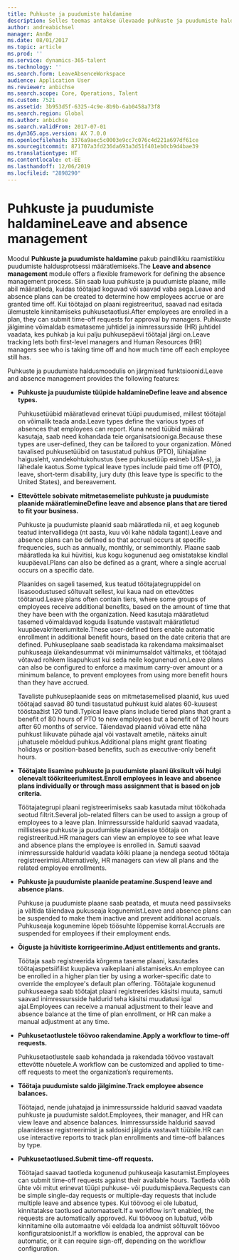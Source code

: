 ```yaml
---
title: Puhkuste ja puudumiste haldamine
description: Selles teemas antakse ülevaade puhkuste ja puudumiste haldusmoodulist.
author: andreabichsel
manager: AnnBe
ms.date: 08/01/2017
ms.topic: article
ms.prod: ''
ms.service: dynamics-365-talent
ms.technology: ''
ms.search.form: LeaveAbsenceWorkspace
audience: Application User
ms.reviewer: anbichse
ms.search.scope: Core, Operations, Talent
ms.custom: 7521
ms.assetid: 3b953d5f-6325-4c9e-8b9b-6ab0458a73f8
ms.search.region: Global
ms.author: anbichse
ms.search.validFrom: 2017-07-01
ms.dyn365.ops.version: AX 7.0.0
ms.openlocfilehash: 3376a9aec5c0003e9cc7c076c4d221a697df61ce
ms.sourcegitcommit: 871707a3fd236da693a3d51f401eb0cb9d4bae39
ms.translationtype: HT
ms.contentlocale: et-EE
ms.lasthandoff: 12/06/2019
ms.locfileid: "2898290"
---
```

# <a name="leave-and-absence-management"></a><span data-ttu-id="ad834-103">Puhkuste ja puudumiste haldamine</span><span class="sxs-lookup"><span data-stu-id="ad834-103">Leave and absence management</span></span>

<span data-ttu-id="ad834-104">Moodul **Puhkuste ja puudumiste haldamine** pakub paindlikku raamistikku puudumiste haldusprotsessi määratlemiseks.</span><span class="sxs-lookup"><span data-stu-id="ad834-104">The **Leave and absence management** module offers a flexible framework for defining the absence management process.</span></span> <span data-ttu-id="ad834-105">Siin saab luua puhkuste ja puudumiste plaane, mille abil määratleda, kuidas töötajad koguvad või saavad vaba aega.</span><span class="sxs-lookup"><span data-stu-id="ad834-105">Leave and absence plans can be created to determine how employees accrue or are granted time off.</span></span> <span data-ttu-id="ad834-106">Kui töötajad on plaani registreeritud, saavad nad esitada ülemustele kinnitamiseks puhkusetaotlusi.</span><span class="sxs-lookup"><span data-stu-id="ad834-106">After employees are enrolled in a plan, they can submit time-off requests for approval by managers.</span></span> <span data-ttu-id="ad834-107">Puhkuste jälgimine võimaldab esmataseme juhtidel ja inimressursside (HR) juhtidel vaadata, kes puhkab ja kui palju puhkusepäevi töötajal järgi on.</span><span class="sxs-lookup"><span data-stu-id="ad834-107">Leave tracking lets both first-level managers and Human Resources (HR) managers see who is taking time off and how much time off each employee still has.</span></span>  

<span data-ttu-id="ad834-108">Puhkuste ja puudumiste haldusmoodulis on järgmised funktsioonid.</span><span class="sxs-lookup"><span data-stu-id="ad834-108">Leave and absence management provides the following features:</span></span> 

- <span data-ttu-id="ad834-109">**Puhkuste ja puudumiste tüüpide haldamine**</span><span class="sxs-lookup"><span data-stu-id="ad834-109">**Define leave and absence types.**</span></span>

    <span data-ttu-id="ad834-110">Puhkusetüübid määratlevad erinevat tüüpi puudumised, millest töötajal on võimalik teada anda.</span><span class="sxs-lookup"><span data-stu-id="ad834-110">Leave types define the various types of absences that employees can report.</span></span> <span data-ttu-id="ad834-111">Kuna need tüübid määrab kasutaja, saab need kohandada teie organisatsiooniga.</span><span class="sxs-lookup"><span data-stu-id="ad834-111">Because these types are user-defined, they can be tailored to your organization.</span></span> <span data-ttu-id="ad834-112">Mõned tavalised puhkusetüübid on tasustatud puhkus (PTO), lühiajaline haigusleht, vandekohtukohustus (see puhkusetüüp esineb USA-s), ja lähedale kaotus.</span><span class="sxs-lookup"><span data-stu-id="ad834-112">Some typical leave types include paid time off (PTO), leave, short-term disability, jury duty (this leave type is specific to the United States), and bereavement.</span></span> 

- <span data-ttu-id="ad834-113">**Ettevõttele sobivate mitmetasemeliste puhkuste ja puudumiste plaanide määratlemine**</span><span class="sxs-lookup"><span data-stu-id="ad834-113">**Define leave and absence plans that are tiered to fit your business.**</span></span>

    <span data-ttu-id="ad834-114">Puhkuste ja puudumiste plaanid saab määratleda nii, et aeg koguneb teatud intervallidega (nt aasta, kuu või kahe nädala tagant).</span><span class="sxs-lookup"><span data-stu-id="ad834-114">Leave and absence plans can be defined so that accrual occurs at specific frequencies, such as annually, monthly, or semimonthly.</span></span> <span data-ttu-id="ad834-115">Plaane saab määratleda ka kui hüvitisi, kus kogu kogunenud aeg omistatakse kindlal kuupäeval.</span><span class="sxs-lookup"><span data-stu-id="ad834-115">Plans can also be defined as a grant, where a single accrual occurs on a specific date.</span></span> 

    <span data-ttu-id="ad834-116">Plaanides on sageli tasemed, kus teatud töötajategruppidel on lisasoodustused sõltuvalt sellest, kui kaua nad on ettevõttes töötanud.</span><span class="sxs-lookup"><span data-stu-id="ad834-116">Leave plans often contain tiers, where some groups of employees receive additional benefits, based on the amount of time that they have been with the organization.</span></span> <span data-ttu-id="ad834-117">Need kasutaja määratletud tasemed võimaldavad koguda lisatunde vastavalt määratletud kuupäevakriteeriumitele.</span><span class="sxs-lookup"><span data-stu-id="ad834-117">These user-defined tiers enable automatic enrollment in additional benefit hours, based on the date criteria that are defined.</span></span> <span data-ttu-id="ad834-118">Puhkuseplaane saab seadistada ka rakendama maksimaalset puhkuseaja ülekandesummat või miinimumsaldot vältimaks, et töötajad võtavad rohkem lisapuhkust kui seda neile kogunenud on.</span><span class="sxs-lookup"><span data-stu-id="ad834-118">Leave plans can also be configured to enforce a maximum carry-over amount or a minimum balance, to prevent employees from using more benefit hours than they have accrued.</span></span> 

    <span data-ttu-id="ad834-119">Tavaliste puhkuseplaanide seas on mitmetasemelised plaanid, kus uued töötajad saavad 80 tundi tasustatud puhkust kuid alates 60-kuusest tööstaažist 120 tundi.</span><span class="sxs-lookup"><span data-stu-id="ad834-119">Typical leave plans include tiered plans that grant a benefit of 80 hours of PTO to new employees but a benefit of 120 hours after 60 months of service.</span></span> <span data-ttu-id="ad834-120">Täiendavad plaanid võivad ette näha puhkust liikuvate pühade ajal või vastavalt ametile, näiteks ainult juhatusele mõeldud puhkus.</span><span class="sxs-lookup"><span data-stu-id="ad834-120">Additional plans might grant floating holidays or position-based benefits, such as executive-only benefit hours.</span></span>

- <span data-ttu-id="ad834-121">**Töötajate lisamine puhkuste ja puudumiste plaani üksikult või hulgi olenevalt töökriteeriumitest.**</span><span class="sxs-lookup"><span data-stu-id="ad834-121">**Enroll employees in leave and absence plans individually or through mass assignment that is based on job criteria.**</span></span>

    <span data-ttu-id="ad834-122">Töötajategrupi plaani registreerimiseks saab kasutada mitut töökohada seotud filtrit.</span><span class="sxs-lookup"><span data-stu-id="ad834-122">Several job-related filters can be used to assign a group of employees to a leave plan.</span></span> <span data-ttu-id="ad834-123">Inimressursside haldurid saavad vaadata, millistesse puhkuste ja puudumiste plaanidesse töötaja on registreeritud.</span><span class="sxs-lookup"><span data-stu-id="ad834-123">HR managers can view an employee to see what leave and absence plans the employee is enrolled in.</span></span> <span data-ttu-id="ad834-124">Samuti saavad inimressursside haldurid vaadata kõiki plaane ja nendega seotud töötaja registreerimisi.</span><span class="sxs-lookup"><span data-stu-id="ad834-124">Alternatively, HR managers can view all plans and the related employee enrollments.</span></span>

- <span data-ttu-id="ad834-125">**Puhkuste ja puudumiste plaanide peatamine.**</span><span class="sxs-lookup"><span data-stu-id="ad834-125">**Suspend leave and absence plans.**</span></span>

    <span data-ttu-id="ad834-126">Puhkuse ja puudumiste plaane saab peatada, et muuta need passiivseks ja vältida täiendava pukuseaja kogunemist.</span><span class="sxs-lookup"><span data-stu-id="ad834-126">Leave and absence plans can be suspended to make them inactive and prevent additional accruals.</span></span> <span data-ttu-id="ad834-127">Puhkuseaja kogunemine lõpeb töösuhte lõppemise korral.</span><span class="sxs-lookup"><span data-stu-id="ad834-127">Accruals are suspended for employees if their employment ends.</span></span>  

- <span data-ttu-id="ad834-128">**Õiguste ja hüvitiste korrigeerimine.**</span><span class="sxs-lookup"><span data-stu-id="ad834-128">**Adjust entitlements and grants.**</span></span>

    <span data-ttu-id="ad834-129">Töötaja saab registreerida kõrgema taseme plaani, kasutades töötajaspetsiifilist kuupäeva vaikeplaani alistamiseks.</span><span class="sxs-lookup"><span data-stu-id="ad834-129">An employee can be enrolled in a higher plan tier by using a worker-specific date to override the employee's default plan offering.</span></span> <span data-ttu-id="ad834-130">Töötajale kogunenud puhkuseaega saab töötajat plaani registreerides käsitsi muuta, samuti saavad inimressursside haldurid teha käsitsi muudatusi igal ajal.</span><span class="sxs-lookup"><span data-stu-id="ad834-130">Employees can receive a manual adjustment to their leave and absence balance at the time of plan enrollment, or HR can make a manual adjustment at any time.</span></span> 

- <span data-ttu-id="ad834-131">**Puhkusetaotlustele töövoo rakendamine.**</span><span class="sxs-lookup"><span data-stu-id="ad834-131">**Apply a workflow to time-off requests.**</span></span>

     <span data-ttu-id="ad834-132">Puhkusetaotlustele saab kohandada ja rakendada töövoo vastavalt ettevõtte nõuetele.</span><span class="sxs-lookup"><span data-stu-id="ad834-132">A workflow can be customized and applied to time-off requests to meet the organization’s requirements.</span></span>  

- <span data-ttu-id="ad834-133">**Töötaja puudumiste saldo jälgimine.**</span><span class="sxs-lookup"><span data-stu-id="ad834-133">**Track employee absence balances.**</span></span>

    <span data-ttu-id="ad834-134">Töötajad, nende juhatajad ja inimressursside haldurid saavad vaadata puhkuste ja puudumiste saldot.</span><span class="sxs-lookup"><span data-stu-id="ad834-134">Employees, their manager, and HR can view leave and absence balances.</span></span> <span data-ttu-id="ad834-135">Inimressursside haldurid saavad plaanidesse registreerimist ja saldosid jälgida vastavalt tüübile.</span><span class="sxs-lookup"><span data-stu-id="ad834-135">HR can use interactive reports to track plan enrollments and time-off balances by type.</span></span> 

- <span data-ttu-id="ad834-136">**Puhkusetaotlused.**</span><span class="sxs-lookup"><span data-stu-id="ad834-136">**Submit time-off requests.**</span></span>

    <span data-ttu-id="ad834-137">Töötajad saavad taotleda kogunenud puhkuseaja kasutamist.</span><span class="sxs-lookup"><span data-stu-id="ad834-137">Employees can submit time-off requests against their available hours.</span></span> <span data-ttu-id="ad834-138">Taotleda võib ühte või mitut erinevat tüüpi puhkuse- või puudumispäeva.</span><span class="sxs-lookup"><span data-stu-id="ad834-138">Requests can be simple single-day requests or multiple-day requests that include multiple leave and absence types.</span></span> <span data-ttu-id="ad834-139">Kui töövoog ei ole lubatud, kinnitatakse taotlused automaatselt.</span><span class="sxs-lookup"><span data-stu-id="ad834-139">If a workflow isn't enabled, the requests are automatically approved.</span></span> <span data-ttu-id="ad834-140">Kui töövoog on lubatud, võib kinnitamine olla automaatne või eeldada loa andmist sõltuvalt töövoo konfiguratsioonist.</span><span class="sxs-lookup"><span data-stu-id="ad834-140">If a workflow is enabled, the approval can be automatic, or it can require sign-off, depending on the workflow configuration.</span></span>
